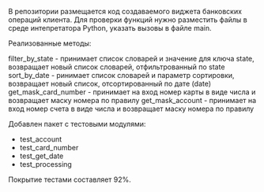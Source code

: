 В репозитории размещается код создаваемого виджета банковских операций клиента. Для проверки функций нужно разместить файлы в среде интепретатора Python, указать вызовы в файле main.

Реализованные методы:

filter_by_state - принимает список словарей и значение для ключа state, возвращает новый список словарей, отфильтрованный по state
sort_by_date - ринимает список словарей и параметр сортировки, возвращает новый список, отсортированный по дате (date)
get_mask_card_number - принимает на вход номер карты в виде числа и возвращает маску номера по правилу
get_mask_account - принимает на вход номер счета в виде числа и возвращает маску номера по правилу

Добавлен пакет с тестовыми модулями:

 - test_account
 - test_card_number
 - test_get_date
 - test_processing

Покрытие тестами составляет 92%.